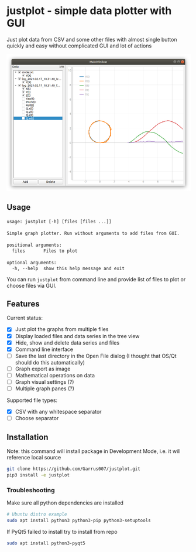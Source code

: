 # justplot - simple data plotter with GUI

Just plot data from CSV and some other files with almost single
button quickly and easy without complicated GUI and lot of actions

![](img/justplot.png)

## Usage

```
usage: justplot [-h] [files [files ...]]

Simple graph plotter. Run without arguments to add files from GUI.

positional arguments:
  files       Files to plot

optional arguments:
  -h, --help  show this help message and exit

```

You can run `justplot` from command line and provide list of files to plot or
choose files via GUI.

## Features
Current status:
 - [X] Just plot the graphs from multiple files
 - [X] Display loaded files and data series in the tree view
 - [x] Hide, show and delete data series and files
 - [x] Command line interface
 - [ ] Save the last directory in the Open File dialog (I thought that OS/Qt should do this automatically)
 - [ ] Graph export as image
 - [ ] Mathematical operations on data
 - [ ] Graph visual settings (?)
 - [ ] Multiple graph panes (?)

Supported file types:
 - [x] CSV with any whitespace separator
 - [ ] Choose separator

## Installation

Note: this command will install package in Development Mode, i.e. it will reference local source

```sh
git clone https://github.com/Garrus007/justplot.git
pip3 install -e justplot
```

### Troubleshooting

Make sure all python dependencies are installed
```sh
# Ubuntu distro example
sudo apt install python3 python3-pip python3-setuptools
```

If PyQt5 failed to install try to install from repo
```sh
sudo apt install python3-pyqt5
```
